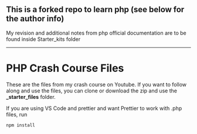 ## This is a forked repo to learn php (see below for the author info)

My revision and additional notes from php official documentation are to be found inside Starter_kits folder

*****

# PHP Crash Course Files

These are the files from my crash course on Youtube. If you want to follow along and use the files, you can clone or download the zip and use the **_starter_files** folder.

If you are using VS Code and prettier and want Prettier to work with .php files, run

```
npm install
```
